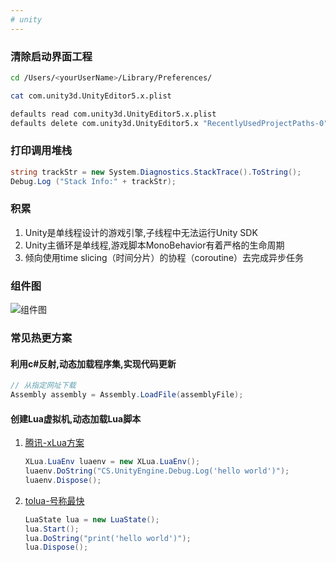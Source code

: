 ```yaml
---
# unity
---
```


### 清除启动界面工程

```bash
cd /Users/<yourUserName>/Library/Preferences/

cat com.unity3d.UnityEditor5.x.plist

defaults read com.unity3d.UnityEditor5.x.plist
defaults delete com.unity3d.UnityEditor5.x "RecentlyUsedProjectPaths-0"
```

### 打印调用堆栈

```c#
string trackStr = new System.Diagnostics.StackTrace().ToString();
Debug.Log ("Stack Info:" + trackStr);
```

### 积累

1. Unity是单线程设计的游戏引擎,子线程中无法运行Unity SDK
2. Unity主循环是单线程,游戏脚本MonoBehavior有着严格的生命周期
3. 倾向使用time slicing（时间分片）的协程（coroutine）去完成异步任务

### 组件图

![组件图](/webp/unity/component.webp "组件图")

### 常见热更方案

#### 利用c#反射,动态加载程序集,实现代码更新

```c#
// 从指定网址下载
Assembly assembly = Assembly.LoadFile(assemblyFile);
```

#### 创建Lua虚拟机,动态加载Lua脚本

 1. [腾讯-xLua方案](https://github.com/Tencent/xLua)

    ```c#
    XLua.LuaEnv luaenv = new XLua.LuaEnv();
    luaenv.DoString("CS.UnityEngine.Debug.Log('hello world')");
    luaenv.Dispose();
    ```

 2. [tolua-号称最快](https://github.com/topameng/tolua)

    ```C#
    LuaState lua = new LuaState();
    lua.Start();
    lua.DoString("print('hello world')");
    lua.Dispose();
    ```
